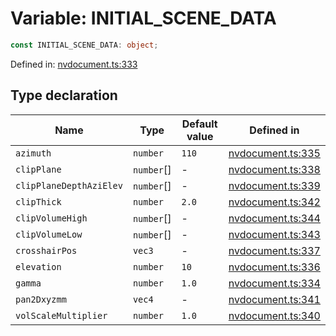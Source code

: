 # Variable: INITIAL_SCENE_DATA

```ts
const INITIAL_SCENE_DATA: object;
```

Defined in: [nvdocument.ts:333](https://github.com/niivue/niivue/blob/main/packages/niivue/src/nvdocument.ts#L333)

## Type declaration

| Name                                                       | Type       | Default value | Defined in                                                                                             |
| ---------------------------------------------------------- | ---------- | ------------- | ------------------------------------------------------------------------------------------------------ |
| <a id="azimuth"></a> `azimuth`                             | `number`   | `110`         | [nvdocument.ts:335](https://github.com/niivue/niivue/blob/main/packages/niivue/src/nvdocument.ts#L335) |
| <a id="clipplane"></a> `clipPlane`                         | `number`[] | -             | [nvdocument.ts:338](https://github.com/niivue/niivue/blob/main/packages/niivue/src/nvdocument.ts#L338) |
| <a id="clipplanedepthazielev"></a> `clipPlaneDepthAziElev` | `number`[] | -             | [nvdocument.ts:339](https://github.com/niivue/niivue/blob/main/packages/niivue/src/nvdocument.ts#L339) |
| <a id="clipthick"></a> `clipThick`                         | `number`   | `2.0`         | [nvdocument.ts:342](https://github.com/niivue/niivue/blob/main/packages/niivue/src/nvdocument.ts#L342) |
| <a id="clipvolumehigh"></a> `clipVolumeHigh`               | `number`[] | -             | [nvdocument.ts:344](https://github.com/niivue/niivue/blob/main/packages/niivue/src/nvdocument.ts#L344) |
| <a id="clipvolumelow"></a> `clipVolumeLow`                 | `number`[] | -             | [nvdocument.ts:343](https://github.com/niivue/niivue/blob/main/packages/niivue/src/nvdocument.ts#L343) |
| <a id="crosshairpos"></a> `crosshairPos`                   | `vec3`     | -             | [nvdocument.ts:337](https://github.com/niivue/niivue/blob/main/packages/niivue/src/nvdocument.ts#L337) |
| <a id="elevation"></a> `elevation`                         | `number`   | `10`          | [nvdocument.ts:336](https://github.com/niivue/niivue/blob/main/packages/niivue/src/nvdocument.ts#L336) |
| <a id="gamma"></a> `gamma`                                 | `number`   | `1.0`         | [nvdocument.ts:334](https://github.com/niivue/niivue/blob/main/packages/niivue/src/nvdocument.ts#L334) |
| <a id="pan2dxyzmm"></a> `pan2Dxyzmm`                       | `vec4`     | -             | [nvdocument.ts:341](https://github.com/niivue/niivue/blob/main/packages/niivue/src/nvdocument.ts#L341) |
| <a id="volscalemultiplier"></a> `volScaleMultiplier`       | `number`   | `1.0`         | [nvdocument.ts:340](https://github.com/niivue/niivue/blob/main/packages/niivue/src/nvdocument.ts#L340) |
